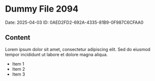 # Dummy File 2094

Date: 2025-04-03
ID: 0AED2FD2-692A-4335-81B9-0F987C6CFAA0

## Content

Lorem ipsum dolor sit amet, consectetur adipiscing elit.
Sed do eiusmod tempor incididunt ut labore et dolore magna aliqua.

* Item 1
* Item 2
* Item 3
